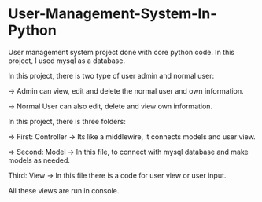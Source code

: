 # User-Management-System-In-Python

User management system project done with core python code.
In this project, I used mysql as a database.

In this project, there is two type of user admin and normal user:

-> Admin can view, edit and delete the normal user and own information.

-> Normal User can also edit, delete and view own information.

In this project, there is three folders:

=> First: Controller -> Its like a middlewire, it connects models and user view.

=> Second: Model -> In this file, to connect with mysql database and make models as needed.

Third: View -> In this file there is a code for user view or user input.

All these views are run in console.
